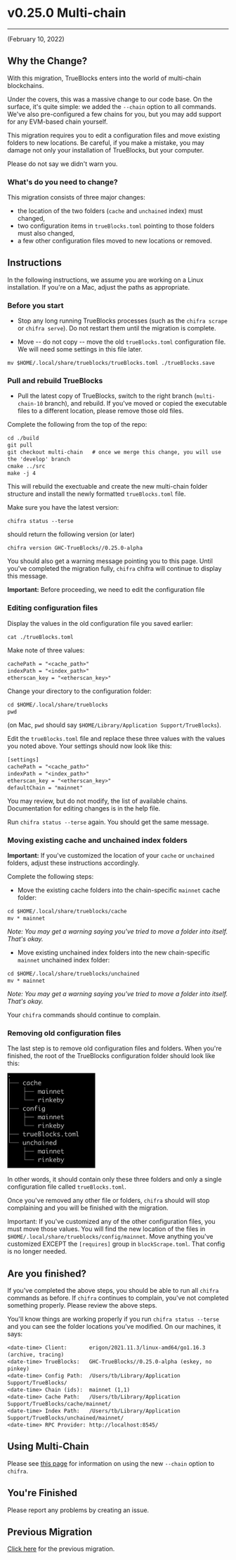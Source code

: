 # v0.25.0 Multi-chain

---

(February 10, 2022)

## Why the Change?

With this migration, TrueBlocks enters into the world of multi-chain blockchains.

Under the covers, this was a massive change to our code base. On the surface, it's quite simple: we added the `--chain` option to all commands. We've also pre-configured a few chains for you, but you may add support for any EVM-based chain yourself.

This migration requires you to edit a configuration files and move existing folders to new locations. Be careful, if you make a mistake, you may damage not only your installation of TrueBlocks, but your computer.

Please do not say we didn't warn you.

### What's do you need to change?

This migration consists of three major changes:

- the location of the two folders (`cache` and `unchained` index) must changed,  
- two configuration items in `trueBlocks.toml` pointing to those folders must also changed,  
- a few other configuration files moved to new locations or removed.

## Instructions

In the following instructions, we assume you are working on a Linux installation. If you're on a Mac, adjust the paths as appropriate.

### Before you start

- Stop any long running TrueBlocks processes (such as the `chifra scrape` or `chifra serve`). Do not restart them until the migration is complete.

- Move -- do not copy -- move the old `trueBlocks.toml` configuration file. We will need some settings in this file later.

```
mv $HOME/.local/share/trueblocks/trueBlocks.toml ./trueBlocks.save
```

### Pull and rebuild TrueBlocks

- Pull the latest copy of TrueBlocks, switch to the right branch (`multi-chain-10` branch), and rebuild. If you've moved or copied the executable files to a different location, please remove those old files.

Complete the following from the top of the repo:


```
cd ./build
git pull
git checkout multi-chain   # once we merge this change, you will use the 'develop' branch
cmake ../src
make -j 4
```

This will rebuild the exectuable and create the new multi-chain folder structure and install the newly formatted `trueBlocks.toml` file.

Make sure you have the latest version:

```
chifra status --terse
```

should return the following version (or later)

```
chifra version GHC-TrueBlocks//0.25.0-alpha
```

You should also get a warning message pointing you to this page. Until you've completed the migration fully, `chifra` chifra will continue to display this message.

**Important:** Before proceeding, we need to edit the configuration file

### Editing configuration files

Display the values in the old configuration file you saved earlier:

```
cat ./trueBlocks.toml
```

Make note of three values:

```
cachePath = "<cache_path>"
indexPath = "<index_path>"
etherscan_key = "<etherscan_key>"
```

Change your directory to the configuration folder:

```
cd $HOME/.local/share/trueblocks
pwd
```

(on Mac, `pwd` should say `$HOME/Library/Application Support/TrueBlocks`).

Edit the `trueBlocks.toml` file and replace these three values with the values you noted above. Your settings should now look like this:

```
[settings]
cachePath = "<cache_path>"
indexPath = "<index_path>"
etherscan_key = "<etherscan_key>"
defaultChain = "mainnet"
```

You may review, but do not modify, the list of available chains. Documentation for editing changes is in the help file.

Run `chifra status --terse` again. You should get the same message.

### Moving existing cache and unchained index folders

**Important:** If you've customized the location of your `cache` or `unchained` folders, adjust these instructions accordingly.
 
Complete the following steps:

- Move the existing cache folders into the chain-specific `mainnet` cache folder:

```
cd $HOME/.local/share/trueblocks/cache
mv * mainnet
```

*Note: You may get a warning saying you've tried to move a folder into itself. That's okay.*

- Move existing unchained index folders into the new chain-specific `mainnet` unchained index folder:

```
cd $HOME/.local/share/trueblocks/unchained
mv * mainnet
```

*Note: You may get a warning saying you've tried to move a folder into itself. That's okay.*

Your `chifra` commands should continue to complain.

### Removing old configuration files

The last step is to remove old configuration files and folders. When you're finished, the root of the TrueBlocks configuration folder should look like this:

<img width="200" src="./migration.25.2.png">

In other words, it should contain only these three folders and only a single configuration file called `trueBlocks.toml`.

Once you've removed any other file or folders, `chifra` should will stop complaining and you will be finished with the migration.

Important: If you've customized any of the other configuration files, you must move those values. You will find the new location of the files in `$HOME/.local/share/trueblocks/config/mainnet`. Move anything you've customized EXCEPT the `[requires]` group in `blockScrape.toml`. That config is no longer needed.

## Are you finished?

If you've completed the above steps, you should be able to run all `chifra` commands as before. If `chifra` continues to complain, you've not completed something properly. Please review the above steps.

You'll know things are working properly if you run `chifra status --terse` and you can see the folder locations you've modified. On our machines, it says:

```
<date-time> Client:       erigon/2021.11.3/linux-amd64/go1.16.3 (archive, tracing)
<date-time> TrueBlocks:   GHC-TrueBlocks//0.25.0-alpha (eskey, no pinkey)
<date-time> Config Path:  /Users/tb/Library/Application Support/TrueBlocks/
<date-time> Chain (ids):  mainnet (1,1)
<date-time> Cache Path:   /Users/tb/Library/Application Support/TrueBlocks/cache/mainnet/
<date-time> Index Path:   /Users/tb/Library/Application Support/TrueBlocks/unchained/mainnet/
<date-time> RPC Provider: http://localhost:8545/
```

## Using Multi-Chain

Please see [this page](./) for information on using the new `--chain` option to `chifra`.

## You're Finished

Please report any problems by creating an issue.

## Previous Migration

[Click here](./README-v0.18.0.md) for the previous migration.
